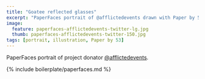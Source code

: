 ```yaml
---
title: "Goatee reflected glasses"
excerpt: "PaperFaces portrait of @afflictedevents drawn with Paper by 53 on an iPad."
image: 
  feature: paperfaces-afflictedevents-twitter-lg.jpg
  thumb: paperfaces-afflictedevents-twitter-150.jpg
tags: [portrait, illustration, Paper by 53]
---
```


PaperFaces portrait of project donator [@afflictedevents](http://twitter.com/afflictedevents).

{% include boilerplate/paperfaces.md %}